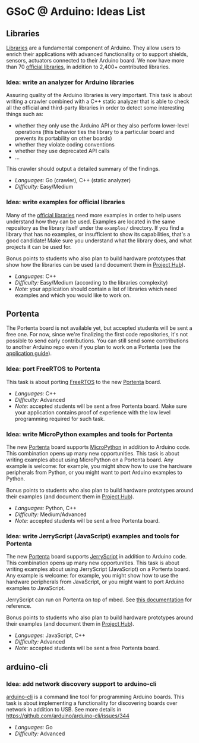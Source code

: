 # GSoC @ Arduino: Ideas List

## Libraries

[Libraries](https://www.arduino.cc/en/reference/libraries) are a fundamental component of Arduino. They allow users to enrich their applications with advanced functionality or to support shields, sensors, actuators connected to their Arduino board.
We now have more than 70 [official libraries](https://github.com/arduino-libraries), in addition to 2,400+ contributed libraries.

### Idea: write an analyzer for Arduino libraries

Assuring quality of the Arduino libraries is very important. This task is about writing a crawler combined with a C++ static analyzer that is able to check all the official and third-party libraries in order to detect some interesting things such as:

* whether they only use the Arduino API or they also perform lower-level operations (this behavior ties the library to a particular board and prevents its portability on other boards)
* whether they violate coding conventions
* whether they use deprecated API calls
* ...

This crawler should output a detailed summary of the findings.

* *Languages:* Go (crawler), C++ (static analyzer)
* *Difficulty:* Easy/Medium

### Idea: write examples for official libraries

Many of the [official libraries](https://github.com/arduino-libraries) need more examples in order to help users understand how they can be used. Examples are located in the same repository as the library itself under the `examples/` directory. If you find a library that has no examples, or insufficient to show its capabilities, that's a good candidate! Make sure you understand what the library does, and what projects it can be used for.

Bonus points to students who also plan to build hardware prototypes that show how the libraries can be used (and document them in [Project Hub](https://create.arduino.cc/projecthub)).

* *Languages:* C++
* *Difficulty:* Easy/Medium (according to the libraries complexity)
* *Note:* your application should contain a list of libraries which need examples and which you would like to work on.

## Portenta

The Portenta board is not available yet, but accepted students will be sent a free one. For now, since we're finalizing the first code repositories, it's not possible to send early contributions. You can still send some contributions to another Arduino repo even if you plan to work on a Portenta (see the [application guide](how-to-apply.md)).

### Idea: port FreeRTOS to Portenta

This task is about porting [FreeRTOS](https://www.freertos.org) to the new [Portenta](https://www.arduino.cc/pro/hardware/product/portenta-h7) board.

* *Languages:* C++
* *Difficulty:* Advanced
* *Note:* accepted students will be sent a free Portenta board. Make sure your application contains proof of experience with the low level programming required for such task.

### Idea: write MicroPython examples and tools for Portenta

The new [Portenta](https://www.arduino.cc/pro/hardware/product/portenta-h7) board supports [MicroPython](https://micropython.org) in addition to Arduino code. This combination opens up many new opportunities. This task is about writing examples about using MicroPython on a Portenta board. Any example is welcome: for example, you might show how to use the hardware peripherals from Python, or you might want to port Arduino examples to Python.

Bonus points to students who also plan to build hardware prototypes around their examples (and document them in [Project Hub](https://create.arduino.cc/projecthub)).

* *Languages:* Python, C++
* *Difficulty:* Medium/Advanced
* *Note:* accepted students will be sent a free Portenta board.

### Idea: write JerryScript (JavaScript) examples and tools for Portenta

The new [Portenta](https://www.arduino.cc/pro/hardware/product/portenta-h7) board supports [JerryScript](https://jerryscript.net) in addition to Arduino code. This combination opens up many new opportunities. This task is about writing examples about using JerryScript (JavaScript) on a Portenta board. Any example is welcome: for example, you might show how to use the hardware peripherals from JavaScript, or you might want to port Arduino examples to JavaScript.

JerryScript can run on Portenta on top of mbed. See [this documentation](https://os.mbed.com/javascript-on-mbed/) for reference.

Bonus points to students who also plan to build hardware prototypes around their examples (and document them in [Project Hub](https://create.arduino.cc/projecthub)).

* *Languages:* JavaScript, C++
* *Difficulty:* Advanced
* *Note:* accepted students will be sent a free Portenta board.

## arduino-cli

### Idea: add network discovery support to arduino-cli

[arduino-cli](https://github.com/arduino/arduino-cli) is a command line tool for programming Arduino boards. This task is about implementing a functionality for discovering boards over network in addition to USB.
See more details in https://github.com/arduino/arduino-cli/issues/344

* *Languages:* Go
* *Difficulty:* Advanced


